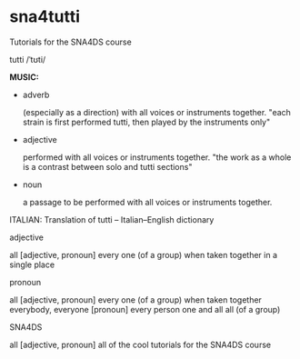 # sna4tutti
Tutorials for the SNA4DS course


tutti
/ˈtʊti/


**MUSIC:**

* adverb

    (especially as a direction) with all voices or instruments together.
    "each strain is first performed tutti, then played by the instruments only"

* adjective

    performed with all voices or instruments together.
    "the work as a whole is a contrast between solo and tutti sections"

* noun

    a passage to be performed with all voices or instruments together.


ITALIAN:
Translation of tutti – Italian–English dictionary

adjective

all [adjective, pronoun] every one (of a group) when taken together in a single place
 
pronoun

all [adjective, pronoun] every one (of a group) when taken together
everybody, everyone [pronoun] every person
one and all all (of a group)

SNA4DS

all [adjective, pronoun] all of the cool tutorials for the SNA4DS course 
